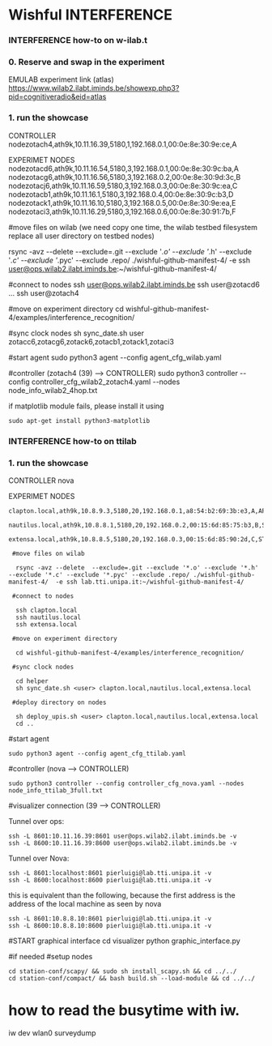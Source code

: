 Wishful INTERFERENCE
============================

### INTERFERENCE how-to on w-ilab.t

### 0. Reserve and swap in the experiment
 EMULAB experiment link (atlas)
 https://www.wilab2.ilabt.iminds.be/showexp.php3?pid=cognitiveradio&eid=atlas
 
### 1. run the showcase 
 CONTROLLER
 nodezotach4,ath9k,10.11.16.39,5180,1,192.168.0.1,00:0e:8e:30:9e:ce,A
 
 EXPERIMET NODES
 nodezotacd6,ath9k,10.11.16.54,5180,3,192.168.0.1,00:0e:8e:30:9c:ba,A
 nodezotacg6,ath9k,10.11.16.56,5180,3,192.168.0.2,00:0e:8e:30:9d:3c,B
 nodezotacj6,ath9k,10.11.16.59,5180,3,192.168.0.3,00:0e:8e:30:9c:ea,C
 nodezotacb1,ath9k,10.11.16.1,5180,3,192.168.0.4,00:0e:8e:30:9c:b3,D
 nodezotack1,ath9k,10.11.16.10,5180,3,192.168.0.5,00:0e:8e:30:9e:ea,E
 nodezotaci3,ath9k,10.11.16.29,5180,3,192.168.0.6,00:0e:8e:30:91:7b,F

 #move files on wilab (we need copy one time, the wilab testbed filesystem replace all user directory on testbed nodes)
 
  rsync -avz --delete  --exclude=.git --exclude '*.o' --exclude '*.h' --exclude '*.c' --exclude '*.pyc' --exclude .repo/ ./wishful-github-manifest-4/  -e ssh user@ops.wilab2.ilabt.iminds.be:~/wishful-github-manifest-4/

 #connect to nodes
  ssh user@ops.wilab2.ilabt.iminds.be
  ssh user@zotacd6
  ...
  ssh user@zotach4

 #move on experiment directory
  cd wishful-github-manifest-4/examples/interference_recognition/

 #sync clock nodes
  sh sync_date.sh user zotacc6,zotacg6,zotack6,zotacb1,zotack1,zotaci3

 #start agent
sudo python3 agent --config agent_cfg_wilab.yaml

#controller (zotach4 (39) --> CONTROLLER)
sudo python3 controller --config controller_cfg_wilab2_zotach4.yaml --nodes node_info_wilab2_4hop.txt

if matplotlib module fails, please install it using

~~~~
sudo apt-get install python3-matplotlib
~~~~

### INTERFERENCE how-to on ttilab
 
### 1. run the showcase 
 CONTROLLER
 nova
 
 EXPERIMET NODES

~~~~
clapton.local,ath9k,10.8.9.3,5180,20,192.168.0.1,a8:54:b2:69:3b:e3,A,AP,wlan0
 nautilus.local,ath9k,10.8.8.1,5180,20,192.168.0.2,00:15:6d:85:75:b3,B,STA,wlan0
 extensa.local,ath9k,10.8.8.5,5180,20,192.168.0.3,00:15:6d:85:90:2d,C,STA,wlan0

 #move files on wilab
 
  rsync -avz --delete  --exclude=.git --exclude '*.o' --exclude '*.h' --exclude '*.c' --exclude '*.pyc' --exclude .repo/ ./wishful-github-manifest-4/  -e ssh lab.tti.unipa.it:~/wishful-github-manifest-4/

 #connect to nodes
 
  ssh clapton.local
  ssh nautilus.local
  ssh extensa.local

 #move on experiment directory
 
  cd wishful-github-manifest-4/examples/interference_recognition/

 #sync clock nodes

  cd helper
  sh sync_date.sh <user> clapton.local,nautilus.local,extensa.local

 #deploy directory on nodes
 
  sh deploy_upis.sh <user> clapton.local,nautilus.local,extensa.local
  cd .. 
~~~~
#start agent
~~~~
sudo python3 agent --config agent_cfg_ttilab.yaml
~~~~

#controller (nova --> CONTROLLER)
~~~~
sudo python3 controller --config controller_cfg_nova.yaml --nodes node_info_ttilab_3full.txt
~~~~

#visualizer connection (39 --> CONTROLLER)

Tunnel over ops:

~~~~
ssh -L 8601:10.11.16.39:8601 user@ops.wilab2.ilabt.iminds.be -v
ssh -L 8600:10.11.16.39:8600 user@ops.wilab2.ilabt.iminds.be -v
~~~~

Tunnel over Nova:

~~~~
ssh -L 8601:localhost:8601 pierluigi@lab.tti.unipa.it -v
ssh -L 8600:localhost:8600 pierluigi@lab.tti.unipa.it -v
~~~~

this is equivalent than the following, because the first address is the address of the local machine as seen by nova 

~~~~
ssh -L 8601:10.8.8.10:8601 pierluigi@lab.tti.unipa.it -v
ssh -L 8600:10.8.8.10:8600 pierluigi@lab.tti.unipa.it -v
~~~~




#START graphical interface
cd visualizer
python graphic_interface.py



#if needed
#setup nodes
~~~~
cd station-conf/scapy/ && sudo sh install_scapy.sh && cd ../../
cd station-conf/compact/ && bash build.sh --load-module && cd ../../
~~~~
# how to read the busytime with iw.
iw dev wlan0 surveydump